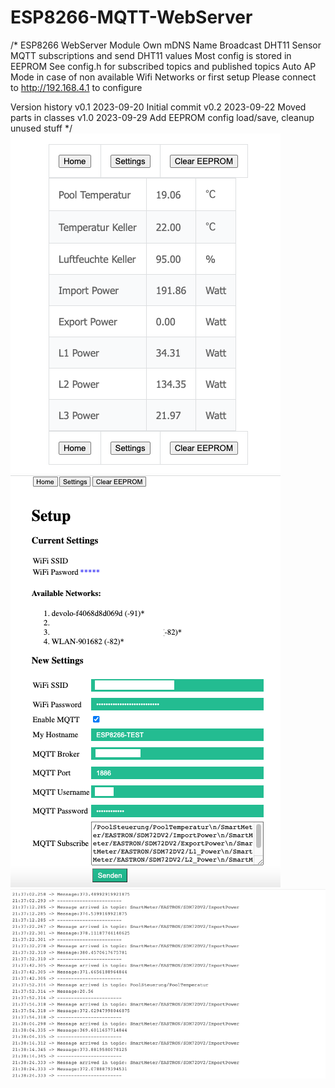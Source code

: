 # ESP8266-MQTT-WebServer

/*
  ESP8266 WebServer Module
   Own mDNS Name Broadcast
   DHT11 Sensor 
   MQTT subscriptions and send DHT11 values
   Most config is stored in EEPROM
   See config.h for subscribed topics and published topics
   Auto AP Mode in case of non available Wifi Networks or first setup
      Please connect to http://192.168.4.1 to configure
  
   Version history
    v0.1 2023-09-20 Initial commit
    v0.2 2023-09-22 Moved parts in classes
    v1.0 2023-09-29 Add EEPROM config load/save, cleanup unused stuff
*/
![PIC1](/images/website.png)
![PIC2](/images/setup.png)
![PIC3](/images/debug.png)
